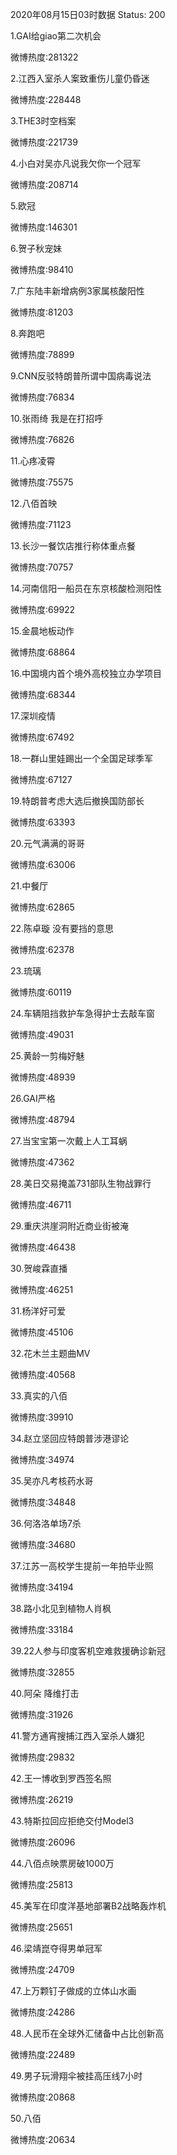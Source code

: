2020年08月15日03时数据
Status: 200

1.GAI给giao第二次机会

微博热度:281322

2.江西入室杀人案致重伤儿童仍昏迷

微博热度:228448

3.THE3时空档案

微博热度:221739

4.小白对吴亦凡说我欠你一个冠军

微博热度:208714

5.欧冠

微博热度:146301

6.贺子秋宠妹

微博热度:98410

7.广东陆丰新增病例3家属核酸阳性

微博热度:81203

8.奔跑吧

微博热度:78899

9.CNN反驳特朗普所谓中国病毒说法

微博热度:76834

10.张雨绮 我是在打招呼

微博热度:76826

11.心疼凌霄

微博热度:75575

12.八佰首映

微博热度:71123

13.长沙一餐饮店推行称体重点餐

微博热度:70757

14.河南信阳一船员在东京核酸检测阳性

微博热度:69922

15.金晨地板动作

微博热度:68864

16.中国境内首个境外高校独立办学项目

微博热度:68344

17.深圳疫情

微博热度:67492

18.一群山里娃踢出一个全国足球季军

微博热度:67127

19.特朗普考虑大选后撤换国防部长

微博热度:63393

20.元气满满的哥哥

微博热度:63006

21.中餐厅

微博热度:62865

22.陈卓璇 没有要挡的意思

微博热度:62378

23.琉璃

微博热度:60119

24.车辆阻挡救护车急得护士去敲车窗

微博热度:49031

25.黄龄一剪梅好魅

微博热度:48939

26.GAI严格

微博热度:48794

27.当宝宝第一次戴上人工耳蜗

微博热度:47362

28.美日交易掩盖731部队生物战罪行

微博热度:46711

29.重庆洪崖洞附近商业街被淹

微博热度:46438

30.贺峻霖直播

微博热度:46251

31.杨洋好可爱

微博热度:45106

32.花木兰主题曲MV

微博热度:40568

33.真实的八佰

微博热度:39910

34.赵立坚回应特朗普涉港谬论

微博热度:34974

35.吴亦凡考核药水哥

微博热度:34848

36.何洛洛单场7杀

微博热度:34680

37.江苏一高校学生提前一年拍毕业照

微博热度:34194

38.路小北见到植物人肖枫

微博热度:33184

39.22人参与印度客机空难救援确诊新冠

微博热度:32855

40.阿朵 降维打击

微博热度:31926

41.警方通宵搜捕江西入室杀人嫌犯

微博热度:29832

42.王一博收到罗西签名照

微博热度:26219

43.特斯拉回应拒绝交付Model3

微博热度:26096

44.八佰点映票房破1000万

微博热度:25813

45.美军在印度洋基地部署B2战略轰炸机

微博热度:25651

46.梁靖崑夺得男单冠军

微博热度:24709

47.上万颗钉子做成的立体山水画

微博热度:24286

48.人民币在全球外汇储备中占比创新高

微博热度:22489

49.男子玩滑翔伞被挂高压线7小时

微博热度:20868

50.八佰

微博热度:20634


